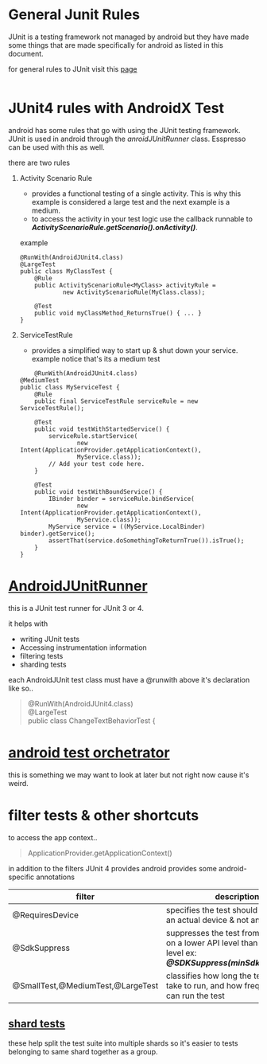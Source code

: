 # General Junit Rules
JUnit is a testing framework not managed by android but they have made some things that are made specifically for android as listed in this document.

for general rules to JUnit visit this [page](https://junit.org/junit5/docs/current/user-guide/)
```
```
# JUnit4 rules with AndroidX Test

android has some rules that go with using the JUnit testing framework. JUnit is used in android through the *anroidJUnitRunner* class.
Esspresso can be used with this as well.

there are two rules

1. Activity Scenario Rule
   * provides a functional testing of a single activity. This is why this example is considered a large test and the next example is a medium.
   * to access the activity in your test logic use the callback runnable to ***ActivityScenarioRule.getScenario().onActivity()***.

    example
    ```
    @RunWith(AndroidJUnit4.class)
    @LargeTest
    public class MyClassTest {
        @Rule
        public ActivityScenarioRule<MyClass> activityRule =
                new ActivityScenarioRule(MyClass.class);

        @Test
        public void myClassMethod_ReturnsTrue() { ... }
    }
    ```

2. ServiceTestRule
   * provides a simplified way to start up & shut down your service.
    example notice that's its a medium test

    ```
        @RunWith(AndroidJUnit4.class)
    @MediumTest
    public class MyServiceTest {
        @Rule
        public final ServiceTestRule serviceRule = new ServiceTestRule();

        @Test
        public void testWithStartedService() {
            serviceRule.startService(
                    new Intent(ApplicationProvider.getApplicationContext(),
                    MyService.class));
            // Add your test code here.
        }

        @Test
        public void testWithBoundService() {
            IBinder binder = serviceRule.bindService(
                    new Intent(ApplicationProvider.getApplicationContext(),
                    MyService.class));
            MyService service = ((MyService.LocalBinder) binder).getService();
            assertThat(service.doSomethingToReturnTrue()).isTrue();
        }
    }
    ```
# [AndroidJUnitRunner](https://developer.android.com/training/testing/junit-runner)

this is a JUnit test runner for JUnit 3 or 4. 

it helps with
* writing JUnit tests
* Accessing instrumentation information
* filtering tests
* sharding tests

each AndroidJUnit test class must have a @runwith above it's declaration like so..
>@RunWith(AndroidJUnit4.class)<br>
>@LargeTest<br>
>public class ChangeTextBehaviorTest {<br>

# [android test orchetrator](https://developer.android.com/training/testing/junit-runner#using-android-test-orchestrator)
this is something we may want to look at later but not right now cause it's weird.

# filter tests & other shortcuts

to access the app context..
> ApplicationProvider.getApplicationContext()

in addition to the filters JUnit 4 provides android provides some android-specific annotations

filter | description |
 --| --|
@RequiresDevice | specifies the test should only be on an actual device & not an emulator
@SdkSuppress | suppresses the test from being run on a lower API level than the given level ex: ***@SDKSuppress(minSdkVersion=23)***
@SmallTest,@MediumTest,@LargeTest| classifies how long the test should take to run, and how frequently you can run the test

## [shard tests](https://developer.android.com/training/testing/junit-runner#sharding-tests)
these help split the test suite into multiple shards so it's easier to tests belonging to same shard together as a group.
